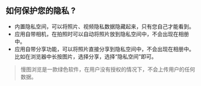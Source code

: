## 如何保护您的隐私 ?


-   内置隐私空间，可以将照片、视频隐私数据隐藏起来，只有您自己才能看到。
-   应用自带相机，在拍照时可以自动将照片放到隐私空间中，不会出现在相册中。
-   应用自带分享功能，可以将照片直接分享到隐私空间中，不会出现在相册中。 比如在浏览器中长按图片，选择分享，选择“隐私空间”即可。


>   慢图浏览是一款绿色软件，在用户没有授权的情况下，不会上传用户的任何数据。

